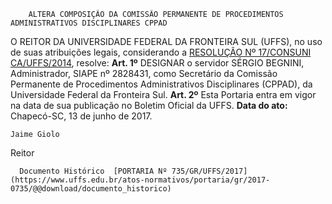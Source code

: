         ALTERA COMPOSIÇÃO DA COMISSÃO PERMANENTE DE PROCEDIMENTOS ADMINISTRATIVOS DISCIPLINARES CPPAD  

 O REITOR DA UNIVERSIDADE FEDERAL DA FRONTEIRA SUL (UFFS), no uso de suas atribuições legais, considerando a [RESOLUÇÃO Nº 17/CONSUNI CA/UFFS/2014](https://www.uffs.edu.br/atos-normativos/resolucao/consunica/2014-0017), resolve:   **Art. 1º**  DESIGNAR o servidor SÉRGIO BEGNINI, Administrador, SIAPE nº 2828431, como Secretário da Comissão Permanente de Procedimentos Administrativos Disciplinares (CPPAD), da Universidade Federal da Fronteira Sul.   **Art. 2º**  Esta Portaria entra em vigor na data de sua publicação no Boletim Oficial da UFFS.      **Data do ato:** Chapecó-SC, 13 de junho de 2017.   
 

    Jaime Giolo   
 Reitor 

      Documento Histórico  [PORTARIA Nº 735/GR/UFFS/2017](https://www.uffs.edu.br/atos-normativos/portaria/gr/2017-0735/@@download/documento_historico)     
      